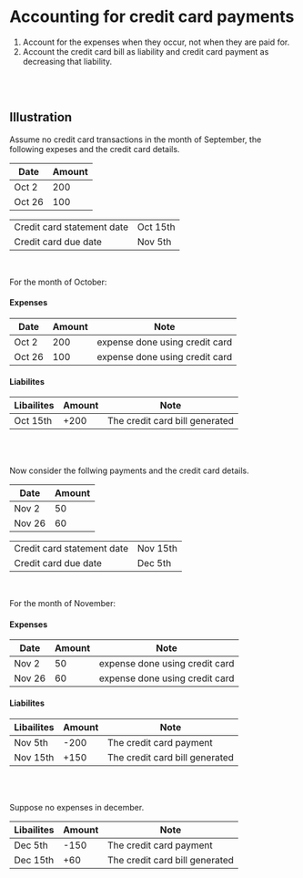 # Accounting for credit card payments

1. Account for the expenses when they occur, not when they are paid for.
1. Account the credit card bill as liability and credit card payment as decreasing that liability.

<br>
<br>

## Illustration

Assume no credit card transactions in the month of September, the following expeses and the credit card details.

| Date   | Amount |
| ------ | ------ |
| Oct 2  | 200    |
| Oct 26 | 100    |

|                            |          |
| -------------------------- | -------- |
| Credit card statement date | Oct 15th |
| Credit card due date       | Nov 5th  |

<br>

For the month of October:

#### Expenses

| Date   | Amount | Note                           |
| ------ | ------ | ------------------------------ |
| Oct 2  | 200    | expense done using credit card |
| Oct 26 | 100    | expense done using credit card |

#### Liabilites

| Libailites | Amount | Note                           |
| ---------- | ------ | ------------------------------ |
| Oct 15th   | +200   | The credit card bill generated |

<br>
<br>

Now consider the follwing payments and the credit card details.

| Date   | Amount |
| ------ | ------ |
| Nov 2  | 50     |
| Nov 26 | 60     |

|                            |          |
| -------------------------- | -------- |
| Credit card statement date | Nov 15th |
| Credit card due date       | Dec 5th  |

<br>

For the month of November:

#### Expenses

| Date   | Amount | Note                           |
| ------ | ------ | ------------------------------ |
| Nov 2  | 50     | expense done using credit card |
| Nov 26 | 60     | expense done using credit card |

#### Liabilites

| Libailites | Amount | Note                           |
| ---------- | ------ | ------------------------------ |
| Nov 5th    | -200   | The credit card payment        |
| Nov 15th   | +150   | The credit card bill generated |

<br>
<br>

Suppose no expenses in december.

| Libailites | Amount | Note                           |
| ---------- | ------ | ------------------------------ |
| Dec 5th    | -150   | The credit card payment        |
| Dec 15th   | +60    | The credit card bill generated |
